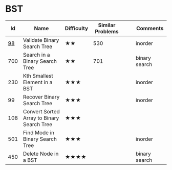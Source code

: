 
# BST
Id	|Name	|Difficulty	|Similar Problems|||							Comments
--- | --- |--- | ---                   |---|---|---
[98](https://leetcode.com/problems/validate-binary-search-tree/)	| Validate Binary Search Tree|	★★	|530	|		| |		inorder
700	|Search in a Binary Search Tree|	★★|	701	|||				binary search
230|	Kth Smallest Element in a BST|	★★★		||||				inorder
99	|Recover Binary Search Tree	|★★★||||						inorder
108	|Convert Sorted Array to Binary Search Tree|	★★★	||||					
501	|Find Mode in Binary Search Tree|	★★★			||||			inorder
450	|Delete Node in a BST|	★★★★		||||				binary search
